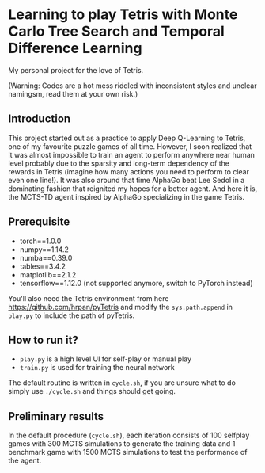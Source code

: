 # Learning to play Tetris with Monte Carlo Tree Search and Temporal Difference Learning

My personal project for the love of Tetris.

(Warning: Codes are a hot mess riddled with inconsistent styles and unclear namingsm, read them at your own risk.)

## Introduction

This project started out as a practice to apply Deep Q-Learning to Tetris, one of my favourite puzzle games of all time. 
However, I soon realized that it was almost impossible to train an agent to perform anywhere near human level probably 
due to the sparsity and long-term dependency of the rewards in Tetris (imagine how many actions you need to perform to clear even one 
line!). It was also around that time AlphaGo beat Lee Sedol in a dominating fashion that reignited my hopes for a better agent.
And here it is, the MCTS-TD agent inspired by AlphaGo specializing in the game Tetris.


## Prerequisite

* torch==1.0.0 
* numpy==1.14.2
* numba==0.39.0
* tables==3.4.2
* matplotlib==2.1.2
* tensorflow==1.12.0 (not supported anymore, switch to PyTorch instead)

You'll also need the Tetris environment from here https://github.com/hrpan/pyTetris
and modify the `sys.path.append` in `play.py` to include the path of pyTetris.

## How to run it?

* `play.py` is a high level UI for self-play or manual play
* `train.py` is used for training the neural network

The default routine is written in `cycle.sh`, if you are unsure what to do simply use `./cycle.sh` and things should get going.

## Preliminary results
In the default procedure (`cycle.sh`), each iteration consists of 100 selfplay games with 300 MCTS simulations to generate the 
training data and 1 benchmark game with 1500 MCTS simulations to test the performance of the agent.

